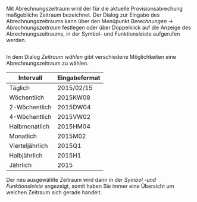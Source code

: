 <!DOCTYPE html>
<html>
<head>
<meta charset="utf-8">
<meta name="viewport" content="width=device-width, initial-scale=1.0">
<title>100_Abrechnungszeitraum_festlegen.md</title>
<link rel="stylesheet" href="https://stackedit.io/res-min/themes/base.css" />
<script type="text/javascript" src="https://cdn.mathjax.org/mathjax/latest/MathJax.js?config=TeX-AMS_HTML"></script>
</head>
<body><div class="container"><p>Mit Abrechnungszeitraum wird der für die aktuelle Provisionsabrechung maßgebliche Zeitraum bezeichnet. Der Dialog zur Eingabe des Abrechnungszeitraums kann über den Menüpunkt <em>Berechnungen → Abrechnungszeitraum</em> festlegen oder über Doppelklick auf die Anzeige des Abrechnungszeitraums, in der Symbol- und Funktionsleiste aufgerufen werden. </p>

<p><img src="http://xpecto.github.io/docs/img/img_1431936837532.png" alt="" title=""></p>

<p>In dem Dialog <em>Zeitraum wählen</em> gibt verschiedene Möglichkeiten eine Abrechnungszeitraum zu wählen.</p>

<table>
<thead>
<tr>
  <th>Intervall</th>
  <th align="left">Eingabeformat</th>
</tr>
</thead>
<tbody><tr>
  <td>Täglich</td>
  <td align="left">2015/02/15</td>
</tr>
<tr>
  <td>Wöchentlich</td>
  <td align="left">2015KW08</td>
</tr>
<tr>
  <td>2-Wöchentlich</td>
  <td align="left">2015DW04</td>
</tr>
<tr>
  <td>4-Wöchentlich</td>
  <td align="left">2015VW02</td>
</tr>
<tr>
  <td>Halbmonatlich</td>
  <td align="left">2015HM04</td>
</tr>
<tr>
  <td>Monatlich</td>
  <td align="left">2015M02</td>
</tr>
<tr>
  <td>Vierteljährlich</td>
  <td align="left">2015Q1</td>
</tr>
<tr>
  <td>Halbjährlich</td>
  <td align="left">2015H1</td>
</tr>
<tr>
  <td>Jährlich</td>
  <td align="left">2015</td>
</tr>
</tbody></table>


<p>Der neu ausgewählte Zeitraum wird dann in der <em>Symbol -und Funktionsleiste</em> angezeigt, somit haben Sie immer eine Übersicht um welchen Zeitraum sich gerade handelt.</p>

<p><img src="http://xpecto.github.io/docs/img/img_1440598715827.png" alt="" title=""></p></div></body>
</html>